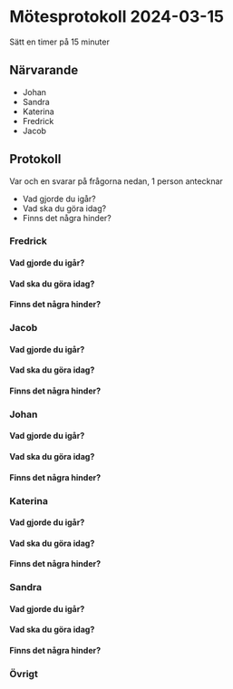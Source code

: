 # Mötesprotokoll 2024-03-15

Sätt en timer på 15 minuter

## Närvarande
* Johan
* Sandra
* Katerina
* Fredrick
* Jacob

## Protokoll
Var och en svarar på frågorna nedan, 1 person antecknar
* Vad gjorde du igår?
* Vad ska du göra idag?
* Finns det några hinder?

### Fredrick 
#### Vad gjorde du igår?
> 
#### Vad ska du göra idag?
>
#### Finns det några hinder?
> 


### Jacob
#### Vad gjorde du igår?
> 
#### Vad ska du göra idag?
> 
#### Finns det några hinder?
> 

### Johan
#### Vad gjorde du igår?
> 
#### Vad ska du göra idag?
>
#### Finns det några hinder?
> 

### Katerina
#### Vad gjorde du igår?
> 
#### Vad ska du göra idag?
> 
#### Finns det några hinder?
> 

### Sandra
#### Vad gjorde du igår?
> 
#### Vad ska du göra idag?
> 
#### Finns det några hinder?
> 

### Övrigt
> 